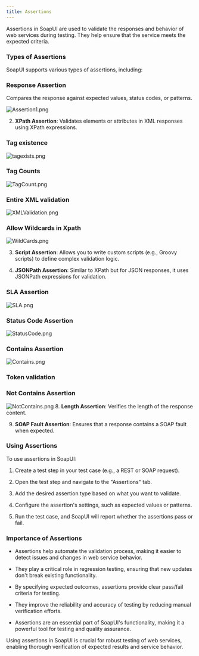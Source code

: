 ```yaml
---
title: Assertions  
---
```


Assertions in SoapUI are used to validate the responses and behavior of web services during testing. They help ensure that the service meets the expected criteria.

### Types of Assertions

SoapUI supports various types of assertions, including:

### Response Assertion
Compares the response against expected values, status codes, or patterns.

![Assertion1.png](./static/Assertion1.png)

2. **XPath Assertion**: Validates elements or attributes in XML responses using XPath expressions.
### Tag existence 
![tagexists.png](./static/tagexists.png)

### Tag Counts
![TagCount.png](./static/TagCount.png)


### Entire XML validation
![XMLValidation.png](./static/XMLValidation.png)
### Allow Wildcards in Xpath
![WildCards.png](./static/WildCards.png)

3. **Script Assertion**: Allows you to write custom scripts (e.g., Groovy scripts) to define complex validation logic.

4. **JSONPath Assertion**: Similar to XPath but for JSON responses, it uses JSONPath expressions for validation.
### SLA Assertion
![SLA.png](./static/SLA.png)
### Status Code Assertion
![StatusCode.png](./static/StatusCode.png)
### Contains Assertion
![Contains.png](./static/Contains.png)

### Token validation
### Not Contains Assertion
![NotContains.png](./static/NotContains.png)
8. **Length Assertion**: Verifies the length of the response content.

9. **SOAP Fault Assertion**: Ensures that a response contains a SOAP fault when expected.

### Using Assertions

To use assertions in SoapUI:

1. Create a test step in your test case (e.g., a REST or SOAP request).

2. Open the test step and navigate to the "Assertions" tab.

3. Add the desired assertion type based on what you want to validate.

4. Configure the assertion's settings, such as expected values or patterns.

5. Run the test case, and SoapUI will report whether the assertions pass or fail.

### Importance of Assertions

- Assertions help automate the validation process, making it easier to detect issues and changes in web service behavior.

- They play a critical role in regression testing, ensuring that new updates don't break existing functionality.

- By specifying expected outcomes, assertions provide clear pass/fail criteria for testing.

- They improve the reliability and accuracy of testing by reducing manual verification efforts.

- Assertions are an essential part of SoapUI's functionality, making it a powerful tool for testing and quality assurance.

Using assertions in SoapUI is crucial for robust testing of web services, enabling thorough verification of expected results and service behavior.
